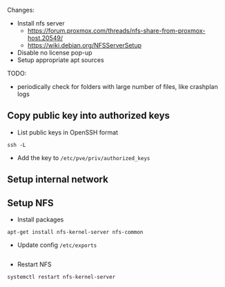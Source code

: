 Changes:
- Install nfs server
  - https://forum.proxmox.com/threads/nfs-share-from-proxmox-host.20549/
  - https://wiki.debian.org/NFSServerSetup
- Disable no license pop-up
- Setup appropriate apt sources

TODO:
- periodically check for folders with large number of files, like crashplan logs

## Copy public key into authorized keys
- List public keys in OpenSSH format
```
ssh -L
```

- Add the key to `/etc/pve/priv/authorized_keys`

## Setup internal network


## Setup NFS

- Install packages
```
apt-get install nfs-kernel-server nfs-common
```

- Update config `/etc/exports`
```
```

- Restart NFS
```
systemctl restart nfs-kernel-server
```
